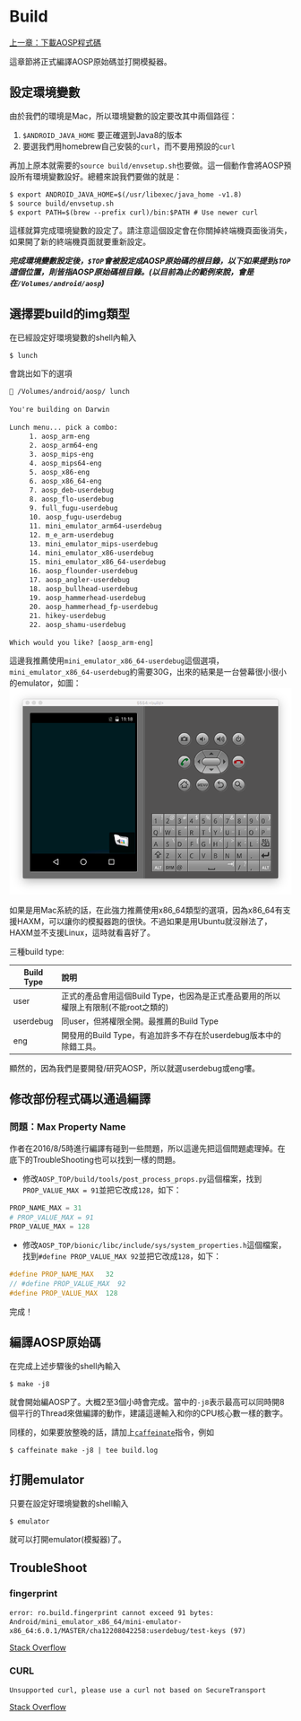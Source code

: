 # Build

[上一章：下載AOSP程式碼](#download.md)

這章節將正式編譯AOSP原始碼並打開模擬器。

## 設定環境變數

由於我們的環境是Mac，所以環境變數的設定要改其中兩個路徑：

1. `$ANDROID_JAVA_HOME` 要正確選到Java8的版本
2. 要選我們用homebrew自己安裝的`curl`，而不要用預設的`curl`

再加上原本就需要的`source build/envsetup.sh`也要做。這一個動作會將AOSP預設所有環境變數設好。總體來說我們要做的就是：

```shell
$ export ANDROID_JAVA_HOME=$(/usr/libexec/java_home -v1.8)
$ source build/envsetup.sh
$ export PATH=$(brew --prefix curl)/bin:$PATH # Use newer curl
```

這樣就算完成環境變數的設定了。請注意這個設定會在你關掉終端機頁面後消失，如果開了新的終端機頁面就要重新設定。

***完成環境變數設定後，`$TOP`會被設定成AOSP原始碼的根目錄，以下如果提到`$TOP`這個位置，則皆指AOSP原始碼根目錄。(以目前為止的範例來說，會是在`/Volumes/android/aosp`)***

## 選擇要build的img類型

在已經設定好環境變數的shell內輸入

```
$ lunch
```

會跳出如下的選項

```
 /Volumes/android/aosp/ lunch

You're building on Darwin

Lunch menu... pick a combo:
     1. aosp_arm-eng
     2. aosp_arm64-eng
     3. aosp_mips-eng
     4. aosp_mips64-eng
     5. aosp_x86-eng
     6. aosp_x86_64-eng
     7. aosp_deb-userdebug
     8. aosp_flo-userdebug
     9. full_fugu-userdebug
     10. aosp_fugu-userdebug
     11. mini_emulator_arm64-userdebug
     12. m_e_arm-userdebug
     13. mini_emulator_mips-userdebug
     14. mini_emulator_x86-userdebug
     15. mini_emulator_x86_64-userdebug
     16. aosp_flounder-userdebug
     17. aosp_angler-userdebug
     18. aosp_bullhead-userdebug
     19. aosp_hammerhead-userdebug
     20. aosp_hammerhead_fp-userdebug
     21. hikey-userdebug
     22. aosp_shamu-userdebug

Which would you like? [aosp_arm-eng] 
```

這邊我推薦使用`mini_emulator_x86_64-userdebug`這個選項，`mini_emulator_x86_64-userdebug`約需要30G，出來的結果是一台營幕很小很小的emulator，如圖：
![mini_emulator_x86_64-userdebug](emulator_mini_emulator_x86_64-userdebug.png)


如果是用Mac系統的話，在此強力推薦使用x86_64類型的選項，因為x86_64有支援HAXM，可以讓你的模擬器跑的很快。不過如果是用Ubuntu就沒辦法了，HAXM並不支援Linux，這時就看喜好了。

三種build type:

|Build Type| 說明
|----------|:---
| user     |正式的產品會用這個Build Type，也因為是正式產品要用的所以權限上有限制(不能root之類的)
| userdebug|同user，但將權限全開。最推薦的Build Type
| eng      |開發用的Build Type，有追加許多不存在於userdebug版本中的除錯工具。

顯然的，因為我們是要開發/研究AOSP，所以就選userdebug或eng嘍。

## 修改部份程式碼以通過編譯

### 問題：Max Property Name

作者在2016/8/5時進行編譯有碰到一些問題，所以這邊先把這個問題處理掉。在底下的TroubleShooting也可以找到一樣的問題。

* 修改`AOSP_TOP/build/tools/post_process_props.py`這個檔案，找到`PROP_VALUE_MAX = 91`並把它改成`128`，如下：

```python
PROP_NAME_MAX = 31
# PROP_VALUE_MAX = 91
PROP_VALUE_MAX = 128
```

* 修改`AOSP_TOP/bionic/libc/include/sys/system_properties.h`這個檔案，找到`#define PROP_VALUE_MAX 92`並把它改成`128`，如下：

```c
#define PROP_NAME_MAX   32
// #define PROP_VALUE_MAX  92
#define PROP_VALUE_MAX  128
```

完成！

## 編譯AOSP原始碼

在完成上述步驟後的shell內輸入

```shell
$ make -j8
```

就會開始編AOSP了。大概2至3個小時會完成。當中的`-j8`表示最高可以同時開8個平行的Thread來做編譯的動作，建議這邊輸入和你的CPU核心數一樣的數字。

同樣的，如果要放整晚的話，請加上[`caffeinate`](/appendix/cli-tools/caffeinate.md)指令，例如

```shell
$ caffeinate make -j8 | tee build.log
```


## 打開emulator

只要在設定好環境變數的shell輸入

```shell
$ emulator
```

就可以打開emulator(模擬器)了。

## TroubleShoot
### fingerprint

```
error: ro.build.fingerprint cannot exceed 91 bytes: Android/mini_emulator_x86_64/mini-emulator-x86_64:6.0.1/MASTER/cha12208042258:userdebug/test-keys (97)
```
[Stack Overflow](http://stackoverflow.com/questions/28776970/android-build-error-ro-build-fingerprint-cannot-exceed-91-bytes)

### CURL

```
Unsupported curl, please use a curl not based on SecureTransport
```
[Stack Overflow](http://stackoverflow.com/questions/33318756/while-i-make-the-source-of-android-6-0-it-failed)
